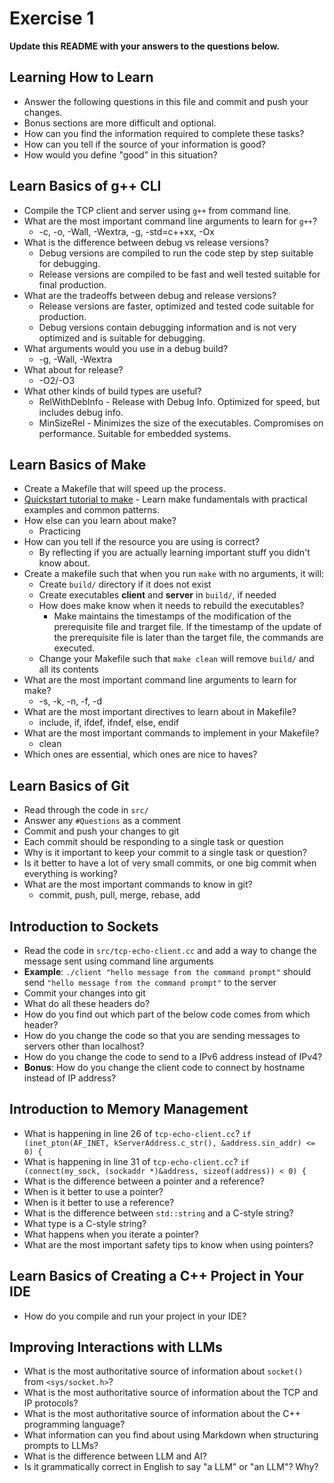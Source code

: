 # Exercise 1

**Update this README with your answers to the questions below.**

## Learning How to Learn

- Answer the following questions in this file and commit and push your changes.
- Bonus sections are more difficult and optional.
- How can you find the information required to complete these tasks?
- How can you tell if the source of your information is good?
- How would you define "good" in this situation?

## Learn Basics of g++ CLI

- Compile the TCP client and server using `g++` from command line.
- What are the most important command line arguments to learn for `g++`?
  * -c, -o, -Wall, -Wextra, -g, -std=c++xx, -Ox
- What is the difference between debug vs release versions?
  * Debug versions are compiled to run the code step by step suitable for debugging.
  * Release versions are compiled to be fast and well tested suitable for final production.
- What are the tradeoffs between debug and release versions?
  * Release versions are faster, optimized and tested code suitable for production.
  * Debug versions contain debugging information and is not very optimized and is suitable for debugging.
- What arguments would you use in a debug build?
  * -g, -Wall, -Wextra
- What about for release?
  * -O2/-O3
- What other kinds of build types are useful?
  * RelWithDebInfo - Release with Debug Info. Optimized for speed, but includes debug info.
  * MinSizeRel - Minimizes the size of the executables. Compromises on performance. Suitable for embedded systems.

## Learn Basics of Make

- Create a Makefile that will speed up the process.
- [Quickstart tutorial to make](https://makefiletutorial.com/) - Learn make 
  fundamentals with practical examples and common patterns.
- How else can you learn about make?
  * Practicing
- How can you tell if the resource you are using is correct?
  * By reflecting if you are actually learning important stuff you didn't know about.
- Create a makefile such that when you run `make` with no arguments, it will:
  - Create `build/` directory if it does not exist
  - Create executables **client** and **server** in `build/`, if needed
  - How does make know when it needs to rebuild the executables?
    * Make maintains the timestamps of the modification of the prerequisite file and trarget file. If the timestamp of the update of the prerequisite file is later than the target file, the commands are executed.
  - Change your Makefile such that `make clean` will remove `build/` and all
    its contents
- What are the most important command line arguments to learn for make?
  * -s, -k, -n, -f, -d
- What are the most important directives to learn about in Makefile?
  * include, if, ifdef, ifndef, else, endif
- What are the most important commands to implement in your Makefile?
  * clean
- Which ones are essential, which ones are nice to haves?

## Learn Basics of Git

- Read through the code in `src/`
- Answer any `#Questions` as a comment
- Commit and push your changes to git
- Each commit should be responding to a single task or question
- Why is it important to keep your commit to a single task or question?
- Is it better to have a lot of very small commits, or one big commit when 
  everything is working?
- What are the most important commands to know in git?
  * commit, push, pull, merge, rebase, add

## Introduction to Sockets

- Read the code in `src/tcp-echo-client.cc` and add a way to change the 
  message sent using command line arguments
- **Example**: `./client "hello message from the command prompt"` should send
  `"hello message from the command prompt"` to the server
- Commit your changes into git
- What do all these headers do?
- How do you find out which part of the below code comes from which header?
- How do you change the code so that you are sending messages to servers
  other than localhost?
- How do you change the code to send to a IPv6 address instead of IPv4?
- **Bonus**: How do you change the client code to connect by hostname instead
  of IP address?
  
## Introduction to Memory Management

- What is happening in line 26 of `tcp-echo-client.cc`? 
  `if (inet_pton(AF_INET, kServerAddress.c_str(), &address.sin_addr) <= 0) {`
- What is happening in line 31 of `tcp-echo-client.cc`?
  `if (connect(my_sock, (sockaddr *)&address, sizeof(address)) < 0) {`
- What is the difference between a pointer and a reference?
- When is it better to use a pointer?
- When is it better to use a reference?
- What is the difference between `std::string` and a C-style string?
- What type is a C-style string?
- What happens when you iterate a pointer?
- What are the most important safety tips to know when using pointers?

## Learn Basics of Creating a C++ Project in Your IDE

- How do you compile and run your project in your IDE?

## Improving Interactions with LLMs

- What is the most authoritative source of information about `socket()`
  from `<sys/socket.h>`?
- What is the most authoritative source of information about the TCP and IP
  protocols?
- What is the most authoritative source of information about the C++
  programming language?
- What information can you find about using Markdown when structuring prompts 
  to LLMs?
- What is the difference between LLM and AI?
- Is it grammatically correct in English to say "a LLM" or "an LLM"? Why?